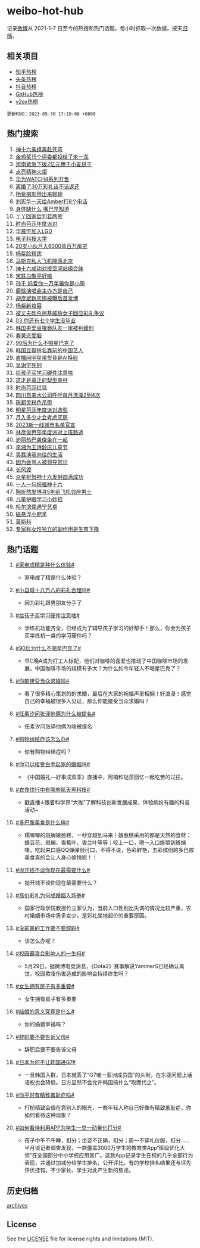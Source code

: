 # weibo-hot-hub

记录[微博](https://www.weibo.com)从 2021-1-7 日至今的热搜和热门话题。每小时抓取一次数据，按天[归档](archives)。

## 相关项目

- [知乎热榜](https://github.com/lonnyzhang423/zhihu-hot-hub)
- [头条热榜](https://github.com/lonnyzhang423/toutiao-hot-hub)
- [抖音热榜](https://github.com/lonnyzhang423/douyin-hot-hub)
- [GitHub热榜](https://github.com/lonnyzhang423/github-hot-hub)
- [v2ex热榜](https://github.com/lonnyzhang423/v2ex-hot-hub)


`更新时间：2023-05-30 17:10:08 +0800`

## 热门搜索

1. [神十六乘组奔赴苍穹](https://m.weibo.cn/search?containerid=100103type%3D1%26t%3D10%26q%3D%23%E7%A5%9E%E5%8D%81%E5%85%AD%E4%B9%98%E7%BB%84%E5%A5%94%E8%B5%B4%E8%8B%8D%E7%A9%B9%23&stream_entry_id=51&isnewpage=1&extparam=seat%3D1%26cate%3D10103%26filter_type%3Drealtimehot%26pos%3D0%26dgr%3D0%26c_type%3D51%26stream_entry_id%3D51%26display_time%3D1685437807%26pre_seqid%3D1685437807132927352208&luicode=10000011&lfid=106003type%253D25%2526t%253D3%2526disable_hot%253D1%2526filter_type%253Drealtimehot)
1. [金鸡奖15个评委都投给了朱一龙](https://m.weibo.cn/search?containerid=100103type%3D1%26t%3D10%26q%3D%23%E9%87%91%E9%B8%A1%E5%A5%9615%E4%B8%AA%E8%AF%84%E5%A7%94%E9%83%BD%E6%8A%95%E7%BB%99%E4%BA%86%E6%9C%B1%E4%B8%80%E9%BE%99%23&stream_entry_id=31&isnewpage=1&extparam=seat%3D1%26realpos%3D1%26pos%3D0%26q%3D%2523%25E9%2587%2591%25E9%25B8%25A1%25E5%25A5%259615%25E4%25B8%25AA%25E8%25AF%2584%25E5%25A7%2594%25E9%2583%25BD%25E6%258A%2595%25E7%25BB%2599%25E4%25BA%2586%25E6%259C%25B1%25E4%25B8%2580%25E9%25BE%2599%2523%26dgr%3D0%26c_type%3D31%26stream_entry_id%3D31%26cate%3D5001%26band_rank%3D1%26flag%3D16%26filter_type%3Drealtimehot%26lcate%3D5001%26display_time%3D1685437807%26pre_seqid%3D1685437807132927352208&luicode=10000011&lfid=106003type%253D25%2526t%253D3%2526disable_hot%253D1%2526filter_type%253Drealtimehot)
1. [河南紧急下拨2亿元用于小麦烘干](https://m.weibo.cn/search?containerid=100103type%3D1%26t%3D10%26q%3D%23%E6%B2%B3%E5%8D%97%E7%B4%A7%E6%80%A5%E4%B8%8B%E6%8B%A82%E4%BA%BF%E5%85%83%E7%94%A8%E4%BA%8E%E5%B0%8F%E9%BA%A6%E7%83%98%E5%B9%B2%23&stream_entry_id=31&isnewpage=1&extparam=seat%3D1%26realpos%3D2%26pos%3D1%26q%3D%2523%25E6%25B2%25B3%25E5%258D%2597%25E7%25B4%25A7%25E6%2580%25A5%25E4%25B8%258B%25E6%258B%25A82%25E4%25BA%25BF%25E5%2585%2583%25E7%2594%25A8%25E4%25BA%258E%25E5%25B0%258F%25E9%25BA%25A6%25E7%2583%2598%25E5%25B9%25B2%2523%26dgr%3D0%26c_type%3D31%26stream_entry_id%3D31%26cate%3D5001%26band_rank%3D2%26flag%3D2%26filter_type%3Drealtimehot%26lcate%3D5001%26display_time%3D1685437807%26pre_seqid%3D1685437807132927352208&luicode=10000011&lfid=106003type%253D25%2526t%253D3%2526disable_hot%253D1%2526filter_type%253Drealtimehot)
1. [点亮精神火炬](https://m.weibo.cn/search?containerid=100103type%3D1%26t%3D10%26q%3D%23%E7%82%B9%E4%BA%AE%E7%B2%BE%E7%A5%9E%E7%81%AB%E7%82%AC%23&stream_entry_id=31&isnewpage=1&extparam=seat%3D1%26realpos%3D3%26pos%3D2%26q%3D%2523%25E7%2582%25B9%25E4%25BA%25AE%25E7%25B2%25BE%25E7%25A5%259E%25E7%2581%25AB%25E7%2582%25AC%2523%26dgr%3D0%26c_type%3D31%26stream_entry_id%3D31%26cate%3D5001%26band_rank%3D3%26flag%3D0%26filter_type%3Drealtimehot%26lcate%3D5001%26display_time%3D1685437807%26pre_seqid%3D1685437807132927352208&luicode=10000011&lfid=106003type%253D25%2526t%253D3%2526disable_hot%253D1%2526filter_type%253Drealtimehot)
1. [华为WATCH4系列开售](https://m.weibo.cn/search?containerid=100103type%3D1%26t%3D10%26q%3D%23%E5%8D%8E%E4%B8%BAWATCH4%E7%B3%BB%E5%88%97%E5%BC%80%E5%94%AE%23&stream_entry_id=31&isnewpage=1&extparam=seat%3D1%26adid%3D190934%26pos%3D3%26q%3D%2523%25E5%258D%258E%25E4%25B8%25BAWATCH4%25E7%25B3%25BB%25E5%2588%2597%25E5%25BC%2580%25E5%2594%25AE%2523%26dgr%3D0%26c_type%3D31%26stream_entry_id%3D31%26topic_ad%3D1%26cate%3D5001%26band_rank%3D4%26filter_type%3Drealtimehot%26lcate%3D5001%26is_ad_pos%3D1%26display_time%3D1685437807%26pre_seqid%3D1685437807132927352208&luicode=10000011&lfid=106003type%253D25%2526t%253D3%2526disable_hot%253D1%2526filter_type%253Drealtimehot)
1. [离婚了30万彩礼该不该返还](https://m.weibo.cn/search?containerid=100103type%3D1%26t%3D10%26q%3D%23%E7%A6%BB%E5%A9%9A%E4%BA%8630%E4%B8%87%E5%BD%A9%E7%A4%BC%E8%AF%A5%E4%B8%8D%E8%AF%A5%E8%BF%94%E8%BF%98%23&stream_entry_id=31&isnewpage=1&extparam=seat%3D1%26realpos%3D4%26pos%3D4%26q%3D%2523%25E7%25A6%25BB%25E5%25A9%259A%25E4%25BA%258630%25E4%25B8%2587%25E5%25BD%25A9%25E7%25A4%25BC%25E8%25AF%25A5%25E4%25B8%258D%25E8%25AF%25A5%25E8%25BF%2594%25E8%25BF%2598%2523%26dgr%3D0%26c_type%3D31%26stream_entry_id%3D31%26cate%3D5001%26band_rank%3D4%26flag%3D2%26filter_type%3Drealtimehot%26lcate%3D5001%26display_time%3D1685437807%26pre_seqid%3D1685437807132927352208&luicode=10000011&lfid=106003type%253D25%2526t%253D3%2526disable_hot%253D1%2526filter_type%253Drealtimehot)
1. [杨紫摄影师出来聊聊](https://m.weibo.cn/search?containerid=100103type%3D1%26t%3D10%26q%3D%23%E6%9D%A8%E7%B4%AB%E6%91%84%E5%BD%B1%E5%B8%88%E5%87%BA%E6%9D%A5%E8%81%8A%E8%81%8A%23&stream_entry_id=31&isnewpage=1&extparam=seat%3D1%26realpos%3D5%26pos%3D5%26q%3D%2523%25E6%259D%25A8%25E7%25B4%25AB%25E6%2591%2584%25E5%25BD%25B1%25E5%25B8%2588%25E5%2587%25BA%25E6%259D%25A5%25E8%2581%258A%25E8%2581%258A%2523%26dgr%3D0%26c_type%3D31%26stream_entry_id%3D31%26cate%3D5001%26band_rank%3D5%26flag%3D1%26filter_type%3Drealtimehot%26lcate%3D5001%26display_time%3D1685437807%26pre_seqid%3D1685437807132927352208&luicode=10000011&lfid=106003type%253D25%2526t%253D3%2526disable_hot%253D1%2526filter_type%253Drealtimehot)
1. [刘宪华一天给Amber打8个电话](https://m.weibo.cn/search?containerid=100103type%3D1%26t%3D10%26q%3D%23%E5%88%98%E5%AE%AA%E5%8D%8E%E4%B8%80%E5%A4%A9%E7%BB%99Amber%E6%89%938%E4%B8%AA%E7%94%B5%E8%AF%9D%23&stream_entry_id=31&isnewpage=1&extparam=seat%3D1%26realpos%3D6%26pos%3D6%26q%3D%2523%25E5%2588%2598%25E5%25AE%25AA%25E5%258D%258E%25E4%25B8%2580%25E5%25A4%25A9%25E7%25BB%2599Amber%25E6%2589%25938%25E4%25B8%25AA%25E7%2594%25B5%25E8%25AF%259D%2523%26dgr%3D0%26c_type%3D31%26stream_entry_id%3D31%26cate%3D5001%26band_rank%3D6%26flag%3D1%26filter_type%3Drealtimehot%26lcate%3D5001%26display_time%3D1685437807%26pre_seqid%3D1685437807132927352208&luicode=10000011&lfid=106003type%253D25%2526t%253D3%2526disable_hot%253D1%2526filter_type%253Drealtimehot)
1. [身体缺什么 嘴巴早知道](https://m.weibo.cn/search?containerid=100103type%3D1%26t%3D10%26q%3D%E8%BA%AB%E4%BD%93%E7%BC%BA%E4%BB%80%E4%B9%88+%E5%98%B4%E5%B7%B4%E6%97%A9%E7%9F%A5%E9%81%93&stream_entry_id=31&isnewpage=1&extparam=seat%3D1%26realpos%3D7%26pos%3D7%26q%3D%25E8%25BA%25AB%25E4%25BD%2593%25E7%25BC%25BA%25E4%25BB%2580%25E4%25B9%2588%2520%25E5%2598%25B4%25E5%25B7%25B4%25E6%2597%25A9%25E7%259F%25A5%25E9%2581%2593%26dgr%3D0%26c_type%3D31%26stream_entry_id%3D31%26cate%3D5001%26band_rank%3D7%26flag%3D0%26filter_type%3Drealtimehot%26lcate%3D5001%26display_time%3D1685437807%26pre_seqid%3D1685437807132927352208&luicode=10000011&lfid=106003type%253D25%2526t%253D3%2526disable_hot%253D1%2526filter_type%253Drealtimehot)
1. [丫丫回家后判若两熊](https://m.weibo.cn/search?containerid=100103type%3D1%26t%3D10%26q%3D%23%E4%B8%AB%E4%B8%AB%E5%9B%9E%E5%AE%B6%E5%90%8E%E5%88%A4%E8%8B%A5%E4%B8%A4%E7%86%8A%23&stream_entry_id=31&isnewpage=1&extparam=seat%3D1%26realpos%3D8%26pos%3D8%26q%3D%2523%25E4%25B8%25AB%25E4%25B8%25AB%25E5%259B%259E%25E5%25AE%25B6%25E5%2590%258E%25E5%2588%25A4%25E8%258B%25A5%25E4%25B8%25A4%25E7%2586%258A%2523%26dgr%3D0%26c_type%3D31%26stream_entry_id%3D31%26cate%3D5001%26band_rank%3D8%26flag%3D0%26filter_type%3Drealtimehot%26lcate%3D5001%26display_time%3D1685437807%26pre_seqid%3D1685437807132927352208&luicode=10000011&lfid=106003type%253D25%2526t%253D3%2526disable_hot%253D1%2526filter_type%253Drealtimehot)
1. [时尚芭莎年度派对](https://m.weibo.cn/search?containerid=100103type%3D1%26t%3D10%26q%3D%E6%97%B6%E5%B0%9A%E8%8A%AD%E8%8E%8E%E5%B9%B4%E5%BA%A6%E6%B4%BE%E5%AF%B9&stream_entry_id=31&isnewpage=1&extparam=seat%3D1%26realpos%3D9%26pos%3D9%26q%3D%25E6%2597%25B6%25E5%25B0%259A%25E8%258A%25AD%25E8%258E%258E%25E5%25B9%25B4%25E5%25BA%25A6%25E6%25B4%25BE%25E5%25AF%25B9%26dgr%3D0%26c_type%3D31%26stream_entry_id%3D31%26cate%3D5001%26band_rank%3D9%26flag%3D1%26filter_type%3Drealtimehot%26lcate%3D5001%26display_time%3D1685437807%26pre_seqid%3D1685437807132927352208&luicode=10000011&lfid=106003type%253D25%2526t%253D3%2526disable_hot%253D1%2526filter_type%253Drealtimehot)
1. [华晨宇加入LGD](https://m.weibo.cn/search?containerid=100103type%3D1%26t%3D10%26q%3D%23%E5%8D%8E%E6%99%A8%E5%AE%87%E5%8A%A0%E5%85%A5LGD%23&stream_entry_id=31&isnewpage=1&extparam=seat%3D1%26realpos%3D10%26pos%3D10%26q%3D%2523%25E5%258D%258E%25E6%2599%25A8%25E5%25AE%2587%25E5%258A%25A0%25E5%2585%25A5LGD%2523%26dgr%3D0%26c_type%3D31%26stream_entry_id%3D31%26cate%3D5001%26band_rank%3D10%26flag%3D16%26filter_type%3Drealtimehot%26lcate%3D5001%26display_time%3D1685437807%26pre_seqid%3D1685437807132927352208&luicode=10000011&lfid=106003type%253D25%2526t%253D3%2526disable_hot%253D1%2526filter_type%253Drealtimehot)
1. [电子科技大学](https://m.weibo.cn/search?containerid=100103type%3D1%26t%3D10%26q%3D%E7%94%B5%E5%AD%90%E7%A7%91%E6%8A%80%E5%A4%A7%E5%AD%A6&stream_entry_id=31&isnewpage=1&extparam=seat%3D1%26realpos%3D11%26pos%3D11%26q%3D%25E7%2594%25B5%25E5%25AD%2590%25E7%25A7%2591%25E6%258A%2580%25E5%25A4%25A7%25E5%25AD%25A6%26dgr%3D0%26c_type%3D31%26stream_entry_id%3D31%26cate%3D5001%26band_rank%3D11%26flag%3D1%26filter_type%3Drealtimehot%26lcate%3D5001%26display_time%3D1685437807%26pre_seqid%3D1685437807132927352208&luicode=10000011&lfid=106003type%253D25%2526t%253D3%2526disable_hot%253D1%2526filter_type%253Drealtimehot)
1. [20岁小伙月入6000背百万房贷](https://m.weibo.cn/search?containerid=100103type%3D1%26t%3D10%26q%3D%2320%E5%B2%81%E5%B0%8F%E4%BC%99%E6%9C%88%E5%85%A56000%E8%83%8C%E7%99%BE%E4%B8%87%E6%88%BF%E8%B4%B7%23&stream_entry_id=31&isnewpage=1&extparam=seat%3D1%26realpos%3D12%26pos%3D12%26q%3D%252320%25E5%25B2%2581%25E5%25B0%258F%25E4%25BC%2599%25E6%259C%2588%25E5%2585%25A56000%25E8%2583%258C%25E7%2599%25BE%25E4%25B8%2587%25E6%2588%25BF%25E8%25B4%25B7%2523%26dgr%3D0%26c_type%3D31%26stream_entry_id%3D31%26cate%3D5001%26band_rank%3D12%26flag%3D0%26filter_type%3Drealtimehot%26lcate%3D5001%26display_time%3D1685437807%26pre_seqid%3D1685437807132927352208&luicode=10000011&lfid=106003type%253D25%2526t%253D3%2526disable_hot%253D1%2526filter_type%253Drealtimehot)
1. [杨紫脸颊痣](https://m.weibo.cn/search?containerid=100103type%3D1%26t%3D10%26q%3D%23%E6%9D%A8%E7%B4%AB%E8%84%B8%E9%A2%8A%E7%97%A3%23&stream_entry_id=31&isnewpage=1&extparam=seat%3D1%26realpos%3D13%26pos%3D13%26q%3D%2523%25E6%259D%25A8%25E7%25B4%25AB%25E8%2584%25B8%25E9%25A2%258A%25E7%2597%25A3%2523%26dgr%3D0%26c_type%3D31%26stream_entry_id%3D31%26cate%3D5001%26band_rank%3D13%26flag%3D1%26filter_type%3Drealtimehot%26lcate%3D5001%26display_time%3D1685437807%26pre_seqid%3D1685437807132927352208&luicode=10000011&lfid=106003type%253D25%2526t%253D3%2526disable_hot%253D1%2526filter_type%253Drealtimehot)
1. [马斯克私人飞机降落北京](https://m.weibo.cn/search?containerid=100103type%3D1%26t%3D10%26q%3D%23%E9%A9%AC%E6%96%AF%E5%85%8B%E7%A7%81%E4%BA%BA%E9%A3%9E%E6%9C%BA%E9%99%8D%E8%90%BD%E5%8C%97%E4%BA%AC%23&stream_entry_id=31&isnewpage=1&extparam=seat%3D1%26realpos%3D14%26pos%3D14%26q%3D%2523%25E9%25A9%25AC%25E6%2596%25AF%25E5%2585%258B%25E7%25A7%2581%25E4%25BA%25BA%25E9%25A3%259E%25E6%259C%25BA%25E9%2599%258D%25E8%2590%25BD%25E5%258C%2597%25E4%25BA%25AC%2523%26dgr%3D0%26c_type%3D31%26stream_entry_id%3D31%26cate%3D5001%26band_rank%3D14%26flag%3D0%26filter_type%3Drealtimehot%26lcate%3D5001%26display_time%3D1685437807%26pre_seqid%3D1685437807132927352208&luicode=10000011&lfid=106003type%253D25%2526t%253D3%2526disable_hot%253D1%2526filter_type%253Drealtimehot)
1. [神十六成功对接空间站组合体](https://m.weibo.cn/search?containerid=100103type%3D1%26t%3D10%26q%3D%23%E7%A5%9E%E5%8D%81%E5%85%AD%E6%88%90%E5%8A%9F%E5%AF%B9%E6%8E%A5%E7%A9%BA%E9%97%B4%E7%AB%99%E7%BB%84%E5%90%88%E4%BD%93%23&stream_entry_id=31&isnewpage=1&extparam=seat%3D1%26realpos%3D15%26pos%3D15%26q%3D%2523%25E7%25A5%259E%25E5%258D%2581%25E5%2585%25AD%25E6%2588%2590%25E5%258A%259F%25E5%25AF%25B9%25E6%258E%25A5%25E7%25A9%25BA%25E9%2597%25B4%25E7%25AB%2599%25E7%25BB%2584%25E5%2590%2588%25E4%25BD%2593%2523%26dgr%3D0%26c_type%3D31%26stream_entry_id%3D31%26cate%3D5001%26band_rank%3D15%26flag%3D1%26filter_type%3Drealtimehot%26lcate%3D5001%26display_time%3D1685437807%26pre_seqid%3D1685437807132927352208&luicode=10000011&lfid=106003type%253D25%2526t%253D3%2526disable_hot%253D1%2526filter_type%253Drealtimehot)
1. [宋轶白敬亭好嗑](https://m.weibo.cn/search?containerid=100103type%3D1%26t%3D10%26q%3D%23%E5%AE%8B%E8%BD%B6%E7%99%BD%E6%95%AC%E4%BA%AD%E5%A5%BD%E5%97%91%23&stream_entry_id=31&isnewpage=1&extparam=seat%3D1%26realpos%3D16%26pos%3D16%26q%3D%2523%25E5%25AE%258B%25E8%25BD%25B6%25E7%2599%25BD%25E6%2595%25AC%25E4%25BA%25AD%25E5%25A5%25BD%25E5%2597%2591%2523%26dgr%3D0%26c_type%3D31%26stream_entry_id%3D31%26cate%3D5001%26band_rank%3D16%26flag%3D2%26filter_type%3Drealtimehot%26lcate%3D5001%26display_time%3D1685437807%26pre_seqid%3D1685437807132927352208&luicode=10000011&lfid=106003type%253D25%2526t%253D3%2526disable_hot%253D1%2526filter_type%253Drealtimehot)
1. [孙千 妈爱你一万年骗你是小狗](https://m.weibo.cn/search?containerid=100103type%3D1%26t%3D10%26q%3D%E5%AD%99%E5%8D%83+%E5%A6%88%E7%88%B1%E4%BD%A0%E4%B8%80%E4%B8%87%E5%B9%B4%E9%AA%97%E4%BD%A0%E6%98%AF%E5%B0%8F%E7%8B%97&stream_entry_id=31&isnewpage=1&extparam=seat%3D1%26realpos%3D17%26pos%3D17%26q%3D%25E5%25AD%2599%25E5%258D%2583%2520%25E5%25A6%2588%25E7%2588%25B1%25E4%25BD%25A0%25E4%25B8%2580%25E4%25B8%2587%25E5%25B9%25B4%25E9%25AA%2597%25E4%25BD%25A0%25E6%2598%25AF%25E5%25B0%258F%25E7%258B%2597%26dgr%3D0%26c_type%3D31%26stream_entry_id%3D31%26cate%3D5001%26band_rank%3D17%26flag%3D1%26filter_type%3Drealtimehot%26lcate%3D5001%26display_time%3D1685437807%26pre_seqid%3D1685437807132927352208&luicode=10000011&lfid=106003type%253D25%2526t%253D3%2526disable_hot%253D1%2526filter_type%253Drealtimehot)
1. [鹿晗演唱会主办方是自己](https://m.weibo.cn/search?containerid=100103type%3D1%26t%3D10%26q%3D%E9%B9%BF%E6%99%97%E6%BC%94%E5%94%B1%E4%BC%9A%E4%B8%BB%E5%8A%9E%E6%96%B9%E6%98%AF%E8%87%AA%E5%B7%B1&stream_entry_id=31&isnewpage=1&extparam=seat%3D1%26realpos%3D18%26pos%3D18%26q%3D%25E9%25B9%25BF%25E6%2599%2597%25E6%25BC%2594%25E5%2594%25B1%25E4%25BC%259A%25E4%25B8%25BB%25E5%258A%259E%25E6%2596%25B9%25E6%2598%25AF%25E8%2587%25AA%25E5%25B7%25B1%26dgr%3D0%26c_type%3D31%26stream_entry_id%3D31%26cate%3D5001%26band_rank%3D18%26flag%3D1%26filter_type%3Drealtimehot%26lcate%3D5001%26display_time%3D1685437807%26pre_seqid%3D1685437807132927352208&luicode=10000011&lfid=106003type%253D25%2526t%253D3%2526disable_hot%253D1%2526filter_type%253Drealtimehot)
1. [胡彦斌新恋情被曝后首发博](https://m.weibo.cn/search?containerid=100103type%3D1%26t%3D10%26q%3D%23%E8%83%A1%E5%BD%A6%E6%96%8C%E6%96%B0%E6%81%8B%E6%83%85%E8%A2%AB%E6%9B%9D%E5%90%8E%E9%A6%96%E5%8F%91%E5%8D%9A%23&stream_entry_id=31&isnewpage=1&extparam=seat%3D1%26realpos%3D19%26pos%3D19%26q%3D%2523%25E8%2583%25A1%25E5%25BD%25A6%25E6%2596%258C%25E6%2596%25B0%25E6%2581%258B%25E6%2583%2585%25E8%25A2%25AB%25E6%259B%259D%25E5%2590%258E%25E9%25A6%2596%25E5%258F%2591%25E5%258D%259A%2523%26dgr%3D0%26c_type%3D31%26stream_entry_id%3D31%26cate%3D5001%26band_rank%3D19%26flag%3D0%26filter_type%3Drealtimehot%26lcate%3D5001%26display_time%3D1685437807%26pre_seqid%3D1685437807132927352208&luicode=10000011&lfid=106003type%253D25%2526t%253D3%2526disable_hot%253D1%2526filter_type%253Drealtimehot)
1. [杨紫新妆容](https://m.weibo.cn/search?containerid=100103type%3D1%26t%3D10%26q%3D%23%E6%9D%A8%E7%B4%AB%E6%96%B0%E5%A6%86%E5%AE%B9%23&stream_entry_id=31&isnewpage=1&extparam=seat%3D1%26realpos%3D20%26pos%3D20%26q%3D%2523%25E6%259D%25A8%25E7%25B4%25AB%25E6%2596%25B0%25E5%25A6%2586%25E5%25AE%25B9%2523%26dgr%3D0%26c_type%3D31%26stream_entry_id%3D31%26cate%3D5001%26band_rank%3D20%26flag%3D0%26filter_type%3Drealtimehot%26lcate%3D5001%26display_time%3D1685437807%26pre_seqid%3D1685437807132927352208&luicode=10000011&lfid=106003type%253D25%2526t%253D3%2526disable_hot%253D1%2526filter_type%253Drealtimehot)
1. [被丈夫砍杀柯基威胁女子回应彩礼争议](https://m.weibo.cn/search?containerid=100103type%3D1%26t%3D10%26q%3D%23%E8%A2%AB%E4%B8%88%E5%A4%AB%E7%A0%8D%E6%9D%80%E6%9F%AF%E5%9F%BA%E5%A8%81%E8%83%81%E5%A5%B3%E5%AD%90%E5%9B%9E%E5%BA%94%E5%BD%A9%E7%A4%BC%E4%BA%89%E8%AE%AE%23&stream_entry_id=31&isnewpage=1&extparam=seat%3D1%26realpos%3D21%26pos%3D21%26q%3D%2523%25E8%25A2%25AB%25E4%25B8%2588%25E5%25A4%25AB%25E7%25A0%258D%25E6%259D%2580%25E6%259F%25AF%25E5%259F%25BA%25E5%25A8%2581%25E8%2583%2581%25E5%25A5%25B3%25E5%25AD%2590%25E5%259B%259E%25E5%25BA%2594%25E5%25BD%25A9%25E7%25A4%25BC%25E4%25BA%2589%25E8%25AE%25AE%2523%26dgr%3D0%26c_type%3D31%26stream_entry_id%3D31%26cate%3D5001%26band_rank%3D21%26flag%3D0%26filter_type%3Drealtimehot%26lcate%3D5001%26display_time%3D1685437807%26pre_seqid%3D1685437807132927352208&luicode=10000011&lfid=106003type%253D25%2526t%253D3%2526disable_hot%253D1%2526filter_type%253Drealtimehot)
1. [03 你还有七个学生没毕业](https://m.weibo.cn/search?containerid=100103type%3D1%26t%3D10%26q%3D%2303+%E4%BD%A0%E8%BF%98%E6%9C%89%E4%B8%83%E4%B8%AA%E5%AD%A6%E7%94%9F%E6%B2%A1%E6%AF%95%E4%B8%9A%23&stream_entry_id=31&isnewpage=1&extparam=seat%3D1%26realpos%3D22%26pos%3D22%26q%3D%252303%2520%25E4%25BD%25A0%25E8%25BF%2598%25E6%259C%2589%25E4%25B8%2583%25E4%25B8%25AA%25E5%25AD%25A6%25E7%2594%259F%25E6%25B2%25A1%25E6%25AF%2595%25E4%25B8%259A%2523%26dgr%3D0%26c_type%3D31%26stream_entry_id%3D31%26cate%3D5001%26band_rank%3D22%26flag%3D2%26filter_type%3Drealtimehot%26lcate%3D5001%26display_time%3D1685437807%26pre_seqid%3D1685437807132927352208&luicode=10000011&lfid=106003type%253D25%2526t%253D3%2526disable_hot%253D1%2526filter_type%253Drealtimehot)
1. [韩国男爱豆猥亵队友一审被判缓刑](https://m.weibo.cn/search?containerid=100103type%3D1%26t%3D10%26q%3D%23%E9%9F%A9%E5%9B%BD%E7%94%B7%E7%88%B1%E8%B1%86%E7%8C%A5%E4%BA%B5%E9%98%9F%E5%8F%8B%E4%B8%80%E5%AE%A1%E8%A2%AB%E5%88%A4%E7%BC%93%E5%88%91%23&stream_entry_id=31&isnewpage=1&extparam=seat%3D1%26realpos%3D23%26pos%3D23%26q%3D%2523%25E9%259F%25A9%25E5%259B%25BD%25E7%2594%25B7%25E7%2588%25B1%25E8%25B1%2586%25E7%258C%25A5%25E4%25BA%25B5%25E9%2598%259F%25E5%258F%258B%25E4%25B8%2580%25E5%25AE%25A1%25E8%25A2%25AB%25E5%2588%25A4%25E7%25BC%2593%25E5%2588%2591%2523%26dgr%3D0%26c_type%3D31%26stream_entry_id%3D31%26cate%3D5001%26band_rank%3D23%26flag%3D1%26filter_type%3Drealtimehot%26lcate%3D5001%26display_time%3D1685437807%26pre_seqid%3D1685437807132927352208&luicode=10000011&lfid=106003type%253D25%2526t%253D3%2526disable_hot%253D1%2526filter_type%253Drealtimehot)
1. [秦昊恋爱脑](https://m.weibo.cn/search?containerid=100103type%3D1%26t%3D10%26q%3D%23%E7%A7%A6%E6%98%8A%E6%81%8B%E7%88%B1%E8%84%91%23&stream_entry_id=31&isnewpage=1&extparam=seat%3D1%26realpos%3D24%26pos%3D24%26q%3D%2523%25E7%25A7%25A6%25E6%2598%258A%25E6%2581%258B%25E7%2588%25B1%25E8%2584%2591%2523%26dgr%3D0%26c_type%3D31%26stream_entry_id%3D31%26cate%3D5001%26band_rank%3D24%26flag%3D0%26filter_type%3Drealtimehot%26lcate%3D5001%26display_time%3D1685437807%26pre_seqid%3D1685437807132927352208&luicode=10000011&lfid=106003type%253D25%2526t%253D3%2526disable_hot%253D1%2526filter_type%253Drealtimehot)
1. [90后为什么不喝星巴克了](https://m.weibo.cn/search?containerid=100103type%3D1%26t%3D10%26q%3D%2390%E5%90%8E%E4%B8%BA%E4%BB%80%E4%B9%88%E4%B8%8D%E5%96%9D%E6%98%9F%E5%B7%B4%E5%85%8B%E4%BA%86%23&stream_entry_id=31&isnewpage=1&extparam=seat%3D1%26realpos%3D25%26pos%3D25%26q%3D%252390%25E5%2590%258E%25E4%25B8%25BA%25E4%25BB%2580%25E4%25B9%2588%25E4%25B8%258D%25E5%2596%259D%25E6%2598%259F%25E5%25B7%25B4%25E5%2585%258B%25E4%25BA%2586%2523%26dgr%3D0%26c_type%3D31%26stream_entry_id%3D31%26cate%3D5001%26band_rank%3D25%26flag%3D1%26filter_type%3Drealtimehot%26lcate%3D5001%26display_time%3D1685437807%26pre_seqid%3D1685437807132927352208&luicode=10000011&lfid=106003type%253D25%2526t%253D3%2526disable_hot%253D1%2526filter_type%253Drealtimehot)
1. [韩国豆瓣排名靠前的中国艺人](https://m.weibo.cn/search?containerid=100103type%3D1%26t%3D10%26q%3D%23%E9%9F%A9%E5%9B%BD%E8%B1%86%E7%93%A3%E6%8E%92%E5%90%8D%E9%9D%A0%E5%89%8D%E7%9A%84%E4%B8%AD%E5%9B%BD%E8%89%BA%E4%BA%BA%23&stream_entry_id=31&isnewpage=1&extparam=seat%3D1%26realpos%3D26%26pos%3D26%26q%3D%2523%25E9%259F%25A9%25E5%259B%25BD%25E8%25B1%2586%25E7%2593%25A3%25E6%258E%2592%25E5%2590%258D%25E9%259D%25A0%25E5%2589%258D%25E7%259A%2584%25E4%25B8%25AD%25E5%259B%25BD%25E8%2589%25BA%25E4%25BA%25BA%2523%26dgr%3D0%26c_type%3D31%26stream_entry_id%3D31%26cate%3D5001%26band_rank%3D26%26flag%3D1%26filter_type%3Drealtimehot%26lcate%3D5001%26display_time%3D1685437807%26pre_seqid%3D1685437807132927352208&luicode=10000011&lfid=106003type%253D25%2526t%253D3%2526disable_hot%253D1%2526filter_type%253Drealtimehot)
1. [直播间明星带货竟是AI换脸](https://m.weibo.cn/search?containerid=100103type%3D1%26t%3D10%26q%3D%23%E7%9B%B4%E6%92%AD%E9%97%B4%E6%98%8E%E6%98%9F%E5%B8%A6%E8%B4%A7%E7%AB%9F%E6%98%AFAI%E6%8D%A2%E8%84%B8%23&stream_entry_id=31&isnewpage=1&extparam=seat%3D1%26realpos%3D27%26pos%3D27%26q%3D%2523%25E7%259B%25B4%25E6%2592%25AD%25E9%2597%25B4%25E6%2598%258E%25E6%2598%259F%25E5%25B8%25A6%25E8%25B4%25A7%25E7%25AB%259F%25E6%2598%25AFAI%25E6%258D%25A2%25E8%2584%25B8%2523%26dgr%3D0%26c_type%3D31%26stream_entry_id%3D31%26cate%3D5001%26band_rank%3D27%26flag%3D1%26filter_type%3Drealtimehot%26lcate%3D5001%26display_time%3D1685437807%26pre_seqid%3D1685437807132927352208&luicode=10000011&lfid=106003type%253D25%2526t%253D3%2526disable_hot%253D1%2526filter_type%253Drealtimehot)
1. [吴谢宇死刑](https://m.weibo.cn/search?containerid=100103type%3D1%26t%3D10%26q%3D%23%E5%90%B4%E8%B0%A2%E5%AE%87%E6%AD%BB%E5%88%91%23&stream_entry_id=31&isnewpage=1&extparam=seat%3D1%26realpos%3D28%26pos%3D28%26q%3D%2523%25E5%2590%25B4%25E8%25B0%25A2%25E5%25AE%2587%25E6%25AD%25BB%25E5%2588%2591%2523%26dgr%3D0%26c_type%3D31%26stream_entry_id%3D31%26cate%3D5001%26band_rank%3D28%26flag%3D0%26filter_type%3Drealtimehot%26lcate%3D5001%26display_time%3D1685437807%26pre_seqid%3D1685437807132927352208&luicode=10000011&lfid=106003type%253D25%2526t%253D3%2526disable_hot%253D1%2526filter_type%253Drealtimehot)
1. [给孩子买学习硬件注意啥](https://m.weibo.cn/search?containerid=100103type%3D1%26t%3D10%26q%3D%23%E7%BB%99%E5%AD%A9%E5%AD%90%E4%B9%B0%E5%AD%A6%E4%B9%A0%E7%A1%AC%E4%BB%B6%E6%B3%A8%E6%84%8F%E5%95%A5%23&stream_entry_id=31&isnewpage=1&extparam=seat%3D1%26adid%3D190914%26q%3D%2523%25E7%25BB%2599%25E5%25AD%25A9%25E5%25AD%2590%25E4%25B9%25B0%25E5%25AD%25A6%25E4%25B9%25A0%25E7%25A1%25AC%25E4%25BB%25B6%25E6%25B3%25A8%25E6%2584%258F%25E5%2595%25A5%2523%26dgr%3D0%26c_type%3D31%26cate%3D5001%26stream_entry_id%3D31%26band_rank%3D29%26realpos%3D29%26flag%3D0%26filter_type%3Drealtimehot%26lcate%3D5001%26pos%3D29%26display_time%3D1685437807%26pre_seqid%3D1685437807132927352208&luicode=10000011&lfid=106003type%253D25%2526t%253D3%2526disable_hot%253D1%2526filter_type%253Drealtimehot)
1. [这才是真正的梨型身材](https://m.weibo.cn/search?containerid=100103type%3D1%26t%3D10%26q%3D%23%E8%BF%99%E6%89%8D%E6%98%AF%E7%9C%9F%E6%AD%A3%E7%9A%84%E6%A2%A8%E5%9E%8B%E8%BA%AB%E6%9D%90%23&stream_entry_id=31&isnewpage=1&extparam=seat%3D1%26realpos%3D30%26pos%3D30%26q%3D%2523%25E8%25BF%2599%25E6%2589%258D%25E6%2598%25AF%25E7%259C%259F%25E6%25AD%25A3%25E7%259A%2584%25E6%25A2%25A8%25E5%259E%258B%25E8%25BA%25AB%25E6%259D%2590%2523%26dgr%3D0%26c_type%3D31%26stream_entry_id%3D31%26cate%3D5001%26band_rank%3D30%26flag%3D0%26filter_type%3Drealtimehot%26lcate%3D5001%26display_time%3D1685437807%26pre_seqid%3D1685437807132927352208&luicode=10000011&lfid=106003type%253D25%2526t%253D3%2526disable_hot%253D1%2526filter_type%253Drealtimehot)
1. [时尚芭莎红毯](https://m.weibo.cn/search?containerid=100103type%3D1%26t%3D10%26q%3D%E6%97%B6%E5%B0%9A%E8%8A%AD%E8%8E%8E%E7%BA%A2%E6%AF%AF&stream_entry_id=31&isnewpage=1&extparam=seat%3D1%26realpos%3D31%26pos%3D31%26q%3D%25E6%2597%25B6%25E5%25B0%259A%25E8%258A%25AD%25E8%258E%258E%25E7%25BA%25A2%25E6%25AF%25AF%26dgr%3D0%26c_type%3D31%26stream_entry_id%3D31%26cate%3D5001%26band_rank%3D31%26flag%3D1%26filter_type%3Drealtimehot%26lcate%3D5001%26display_time%3D1685437807%26pre_seqid%3D1685437807132927352208&luicode=10000011&lfid=106003type%253D25%2526t%253D3%2526disable_hot%253D1%2526filter_type%253Drealtimehot)
1. [四川自来水公司呼吁每月洗澡2到4次](https://m.weibo.cn/search?containerid=100103type%3D1%26t%3D10%26q%3D%23%E5%9B%9B%E5%B7%9D%E8%87%AA%E6%9D%A5%E6%B0%B4%E5%85%AC%E5%8F%B8%E5%91%BC%E5%90%81%E6%AF%8F%E6%9C%88%E6%B4%97%E6%BE%A12%E5%88%B04%E6%AC%A1%23&stream_entry_id=31&isnewpage=1&extparam=seat%3D1%26realpos%3D32%26pos%3D32%26q%3D%2523%25E5%259B%259B%25E5%25B7%259D%25E8%2587%25AA%25E6%259D%25A5%25E6%25B0%25B4%25E5%2585%25AC%25E5%258F%25B8%25E5%2591%25BC%25E5%2590%2581%25E6%25AF%258F%25E6%259C%2588%25E6%25B4%2597%25E6%25BE%25A12%25E5%2588%25B04%25E6%25AC%25A1%2523%26dgr%3D0%26c_type%3D31%26stream_entry_id%3D31%26cate%3D5001%26band_rank%3D32%26flag%3D0%26filter_type%3Drealtimehot%26lcate%3D5001%26display_time%3D1685437807%26pre_seqid%3D1685437807132927352208&luicode=10000011&lfid=106003type%253D25%2526t%253D3%2526disable_hot%253D1%2526filter_type%253Drealtimehot)
1. [陈都灵粉色吊带](https://m.weibo.cn/search?containerid=100103type%3D1%26t%3D10%26q%3D%23%E9%99%88%E9%83%BD%E7%81%B5%E7%B2%89%E8%89%B2%E5%90%8A%E5%B8%A6%23&stream_entry_id=31&isnewpage=1&extparam=seat%3D1%26realpos%3D33%26pos%3D33%26q%3D%2523%25E9%2599%2588%25E9%2583%25BD%25E7%2581%25B5%25E7%25B2%2589%25E8%2589%25B2%25E5%2590%258A%25E5%25B8%25A6%2523%26dgr%3D0%26c_type%3D31%26stream_entry_id%3D31%26cate%3D5001%26band_rank%3D33%26flag%3D0%26filter_type%3Drealtimehot%26lcate%3D5001%26display_time%3D1685437807%26pre_seqid%3D1685437807132927352208&luicode=10000011&lfid=106003type%253D25%2526t%253D3%2526disable_hot%253D1%2526filter_type%253Drealtimehot)
1. [明星芭莎年度派对造型](https://m.weibo.cn/search?containerid=100103type%3D1%26t%3D10%26q%3D%23%E6%98%8E%E6%98%9F%E8%8A%AD%E8%8E%8E%E5%B9%B4%E5%BA%A6%E6%B4%BE%E5%AF%B9%E9%80%A0%E5%9E%8B%23&stream_entry_id=31&isnewpage=1&extparam=seat%3D1%26realpos%3D34%26pos%3D34%26q%3D%2523%25E6%2598%258E%25E6%2598%259F%25E8%258A%25AD%25E8%258E%258E%25E5%25B9%25B4%25E5%25BA%25A6%25E6%25B4%25BE%25E5%25AF%25B9%25E9%2580%25A0%25E5%259E%258B%2523%26dgr%3D0%26c_type%3D31%26stream_entry_id%3D31%26cate%3D5001%26band_rank%3D34%26flag%3D1%26filter_type%3Drealtimehot%26lcate%3D5001%26display_time%3D1685437807%26pre_seqid%3D1685437807132927352208&luicode=10000011&lfid=106003type%253D25%2526t%253D3%2526disable_hot%253D1%2526filter_type%253Drealtimehot)
1. [月入多少才会考虑买房](https://m.weibo.cn/search?containerid=100103type%3D1%26t%3D10%26q%3D%23%E6%9C%88%E5%85%A5%E5%A4%9A%E5%B0%91%E6%89%8D%E4%BC%9A%E8%80%83%E8%99%91%E4%B9%B0%E6%88%BF%23&stream_entry_id=31&isnewpage=1&extparam=seat%3D1%26realpos%3D35%26pos%3D35%26q%3D%2523%25E6%259C%2588%25E5%2585%25A5%25E5%25A4%259A%25E5%25B0%2591%25E6%2589%258D%25E4%25BC%259A%25E8%2580%2583%25E8%2599%2591%25E4%25B9%25B0%25E6%2588%25BF%2523%26dgr%3D0%26c_type%3D31%26stream_entry_id%3D31%26cate%3D5001%26band_rank%3D35%26flag%3D1%26filter_type%3Drealtimehot%26lcate%3D5001%26display_time%3D1685437807%26pre_seqid%3D1685437807132927352208&luicode=10000011&lfid=106003type%253D25%2526t%253D3%2526disable_hot%253D1%2526filter_type%253Drealtimehot)
1. [2023新一线城市名单官宣](https://m.weibo.cn/search?containerid=100103type%3D1%26t%3D10%26q%3D%232023%E6%96%B0%E4%B8%80%E7%BA%BF%E5%9F%8E%E5%B8%82%E5%90%8D%E5%8D%95%E5%AE%98%E5%AE%A3%23&stream_entry_id=31&isnewpage=1&extparam=seat%3D1%26realpos%3D36%26pos%3D36%26q%3D%25232023%25E6%2596%25B0%25E4%25B8%2580%25E7%25BA%25BF%25E5%259F%258E%25E5%25B8%2582%25E5%2590%258D%25E5%258D%2595%25E5%25AE%2598%25E5%25AE%25A3%2523%26dgr%3D0%26c_type%3D31%26stream_entry_id%3D31%26cate%3D5001%26band_rank%3D36%26flag%3D1%26filter_type%3Drealtimehot%26lcate%3D5001%26display_time%3D1685437807%26pre_seqid%3D1685437807132927352208&luicode=10000011&lfid=106003type%253D25%2526t%253D3%2526disable_hot%253D1%2526filter_type%253Drealtimehot)
1. [林彦俊芭莎年度派对上班路透](https://m.weibo.cn/search?containerid=100103type%3D1%26t%3D10%26q%3D%23%E6%9E%97%E5%BD%A6%E4%BF%8A%E8%8A%AD%E8%8E%8E%E5%B9%B4%E5%BA%A6%E6%B4%BE%E5%AF%B9%E4%B8%8A%E7%8F%AD%E8%B7%AF%E9%80%8F%23&stream_entry_id=31&isnewpage=1&extparam=seat%3D1%26realpos%3D37%26pos%3D37%26q%3D%2523%25E6%259E%2597%25E5%25BD%25A6%25E4%25BF%258A%25E8%258A%25AD%25E8%258E%258E%25E5%25B9%25B4%25E5%25BA%25A6%25E6%25B4%25BE%25E5%25AF%25B9%25E4%25B8%258A%25E7%258F%25AD%25E8%25B7%25AF%25E9%2580%258F%2523%26dgr%3D0%26c_type%3D31%26stream_entry_id%3D31%26cate%3D5001%26band_rank%3D37%26flag%3D1%26filter_type%3Drealtimehot%26lcate%3D5001%26display_time%3D1685437807%26pre_seqid%3D1685437807132927352208&luicode=10000011&lfid=106003type%253D25%2526t%253D3%2526disable_hot%253D1%2526filter_type%253Drealtimehot)
1. [迪丽热巴龚俊坐在一起](https://m.weibo.cn/search?containerid=100103type%3D1%26t%3D10%26q%3D%23%E8%BF%AA%E4%B8%BD%E7%83%AD%E5%B7%B4%E9%BE%9A%E4%BF%8A%E5%9D%90%E5%9C%A8%E4%B8%80%E8%B5%B7%23&stream_entry_id=31&isnewpage=1&extparam=seat%3D1%26realpos%3D38%26pos%3D38%26q%3D%2523%25E8%25BF%25AA%25E4%25B8%25BD%25E7%2583%25AD%25E5%25B7%25B4%25E9%25BE%259A%25E4%25BF%258A%25E5%259D%2590%25E5%259C%25A8%25E4%25B8%2580%25E8%25B5%25B7%2523%26dgr%3D0%26c_type%3D31%26stream_entry_id%3D31%26cate%3D5001%26band_rank%3D38%26flag%3D0%26filter_type%3Drealtimehot%26lcate%3D5001%26display_time%3D1685437807%26pre_seqid%3D1685437807132927352208&luicode=10000011&lfid=106003type%253D25%2526t%253D3%2526disable_hot%253D1%2526filter_type%253Drealtimehot)
1. [李湘为王诗龄庆儿童节](https://m.weibo.cn/search?containerid=100103type%3D1%26t%3D10%26q%3D%23%E6%9D%8E%E6%B9%98%E4%B8%BA%E7%8E%8B%E8%AF%97%E9%BE%84%E5%BA%86%E5%84%BF%E7%AB%A5%E8%8A%82%23&stream_entry_id=31&isnewpage=1&extparam=seat%3D1%26realpos%3D39%26pos%3D39%26q%3D%2523%25E6%259D%258E%25E6%25B9%2598%25E4%25B8%25BA%25E7%258E%258B%25E8%25AF%2597%25E9%25BE%2584%25E5%25BA%2586%25E5%2584%25BF%25E7%25AB%25A5%25E8%258A%2582%2523%26dgr%3D0%26c_type%3D31%26stream_entry_id%3D31%26cate%3D5001%26band_rank%3D39%26flag%3D1%26filter_type%3Drealtimehot%26lcate%3D5001%26display_time%3D1685437807%26pre_seqid%3D1685437807132927352208&luicode=10000011&lfid=106003type%253D25%2526t%253D3%2526disable_hot%253D1%2526filter_type%253Drealtimehot)
1. [吴磊演我向往的生活](https://m.weibo.cn/search?containerid=100103type%3D1%26t%3D10%26q%3D%23%E5%90%B4%E7%A3%8A%E6%BC%94%E6%88%91%E5%90%91%E5%BE%80%E7%9A%84%E7%94%9F%E6%B4%BB%23&stream_entry_id=31&isnewpage=1&extparam=seat%3D1%26realpos%3D40%26pos%3D40%26q%3D%2523%25E5%2590%25B4%25E7%25A3%258A%25E6%25BC%2594%25E6%2588%2591%25E5%2590%2591%25E5%25BE%2580%25E7%259A%2584%25E7%2594%259F%25E6%25B4%25BB%2523%26dgr%3D0%26c_type%3D31%26stream_entry_id%3D31%26cate%3D5001%26band_rank%3D40%26flag%3D1%26filter_type%3Drealtimehot%26lcate%3D5001%26display_time%3D1685437807%26pre_seqid%3D1685437807132927352208&luicode=10000011&lfid=106003type%253D25%2526t%253D3%2526disable_hot%253D1%2526filter_type%253Drealtimehot)
1. [因为会骂人被领导赏识](https://m.weibo.cn/search?containerid=100103type%3D1%26t%3D10%26q%3D%23%E5%9B%A0%E4%B8%BA%E4%BC%9A%E9%AA%82%E4%BA%BA%E8%A2%AB%E9%A2%86%E5%AF%BC%E8%B5%8F%E8%AF%86%23&stream_entry_id=31&isnewpage=1&extparam=seat%3D1%26realpos%3D41%26pos%3D41%26q%3D%2523%25E5%259B%25A0%25E4%25B8%25BA%25E4%25BC%259A%25E9%25AA%2582%25E4%25BA%25BA%25E8%25A2%25AB%25E9%25A2%2586%25E5%25AF%25BC%25E8%25B5%258F%25E8%25AF%2586%2523%26dgr%3D0%26c_type%3D31%26stream_entry_id%3D31%26cate%3D5001%26band_rank%3D41%26flag%3D1%26filter_type%3Drealtimehot%26lcate%3D5001%26display_time%3D1685437807%26pre_seqid%3D1685437807132927352208&luicode=10000011&lfid=106003type%253D25%2526t%253D3%2526disable_hot%253D1%2526filter_type%253Drealtimehot)
1. [长风渡](https://m.weibo.cn/search?containerid=100103type%3D1%26t%3D10%26q%3D%E9%95%BF%E9%A3%8E%E6%B8%A1&stream_entry_id=31&isnewpage=1&extparam=seat%3D1%26realpos%3D42%26pos%3D42%26q%3D%25E9%2595%25BF%25E9%25A3%258E%25E6%25B8%25A1%26dgr%3D0%26c_type%3D31%26stream_entry_id%3D31%26cate%3D5001%26band_rank%3D42%26flag%3D1%26filter_type%3Drealtimehot%26lcate%3D5001%26display_time%3D1685437807%26pre_seqid%3D1685437807132927352208&luicode=10000011&lfid=106003type%253D25%2526t%253D3%2526disable_hot%253D1%2526filter_type%253Drealtimehot)
1. [众星祝贺神十六发射圆满成功](https://m.weibo.cn/search?containerid=100103type%3D1%26t%3D10%26q%3D%23%E4%BC%97%E6%98%9F%E7%A5%9D%E8%B4%BA%E7%A5%9E%E5%8D%81%E5%85%AD%E5%8F%91%E5%B0%84%E5%9C%86%E6%BB%A1%E6%88%90%E5%8A%9F%23&stream_entry_id=31&isnewpage=1&extparam=seat%3D1%26realpos%3D43%26pos%3D43%26q%3D%2523%25E4%25BC%2597%25E6%2598%259F%25E7%25A5%259D%25E8%25B4%25BA%25E7%25A5%259E%25E5%258D%2581%25E5%2585%25AD%25E5%258F%2591%25E5%25B0%2584%25E5%259C%2586%25E6%25BB%25A1%25E6%2588%2590%25E5%258A%259F%2523%26dgr%3D0%26c_type%3D31%26stream_entry_id%3D31%26cate%3D5001%26band_rank%3D43%26flag%3D1%26filter_type%3Drealtimehot%26lcate%3D5001%26display_time%3D1685437807%26pre_seqid%3D1685437807132927352208&luicode=10000011&lfid=106003type%253D25%2526t%253D3%2526disable_hot%253D1%2526filter_type%253Drealtimehot)
1. [一人一句祝福神十六](https://m.weibo.cn/search?containerid=100103type%3D1%26t%3D10%26q%3D%23%E4%B8%80%E4%BA%BA%E4%B8%80%E5%8F%A5%E7%A5%9D%E7%A6%8F%E7%A5%9E%E5%8D%81%E5%85%AD%23&stream_entry_id=31&isnewpage=1&extparam=seat%3D1%26realpos%3D44%26pos%3D44%26q%3D%2523%25E4%25B8%2580%25E4%25BA%25BA%25E4%25B8%2580%25E5%258F%25A5%25E7%25A5%259D%25E7%25A6%258F%25E7%25A5%259E%25E5%258D%2581%25E5%2585%25AD%2523%26dgr%3D0%26c_type%3D31%26stream_entry_id%3D31%26cate%3D5001%26band_rank%3D44%26flag%3D0%26filter_type%3Drealtimehot%26lcate%3D5001%26display_time%3D1685437807%26pre_seqid%3D1685437807132927352208&luicode=10000011&lfid=106003type%253D25%2526t%253D3%2526disable_hot%253D1%2526filter_type%253Drealtimehot)
1. [陶昕然发博寻5年前飞机邻座男士](https://m.weibo.cn/search?containerid=100103type%3D1%26t%3D10%26q%3D%23%E9%99%B6%E6%98%95%E7%84%B6%E5%8F%91%E5%8D%9A%E5%AF%BB5%E5%B9%B4%E5%89%8D%E9%A3%9E%E6%9C%BA%E9%82%BB%E5%BA%A7%E7%94%B7%E5%A3%AB%23&stream_entry_id=31&isnewpage=1&extparam=seat%3D1%26realpos%3D45%26pos%3D45%26q%3D%2523%25E9%2599%25B6%25E6%2598%2595%25E7%2584%25B6%25E5%258F%2591%25E5%258D%259A%25E5%25AF%25BB5%25E5%25B9%25B4%25E5%2589%258D%25E9%25A3%259E%25E6%259C%25BA%25E9%2582%25BB%25E5%25BA%25A7%25E7%2594%25B7%25E5%25A3%25AB%2523%26dgr%3D0%26c_type%3D31%26stream_entry_id%3D31%26cate%3D5001%26band_rank%3D45%26flag%3D0%26filter_type%3Drealtimehot%26lcate%3D5001%26display_time%3D1685437807%26pre_seqid%3D1685437807132927352208&luicode=10000011&lfid=106003type%253D25%2526t%253D3%2526disable_hot%253D1%2526filter_type%253Drealtimehot)
1. [儿童护眼学习小妙招](https://m.weibo.cn/search?containerid=100103type%3D1%26t%3D10%26q%3D%23%E5%84%BF%E7%AB%A5%E6%8A%A4%E7%9C%BC%E5%AD%A6%E4%B9%A0%E5%B0%8F%E5%A6%99%E6%8B%9B%23&stream_entry_id=31&isnewpage=1&extparam=seat%3D1%26adid%3D190915%26q%3D%2523%25E5%2584%25BF%25E7%25AB%25A5%25E6%258A%25A4%25E7%259C%25BC%25E5%25AD%25A6%25E4%25B9%25A0%25E5%25B0%258F%25E5%25A6%2599%25E6%258B%259B%2523%26dgr%3D0%26c_type%3D31%26cate%3D5001%26stream_entry_id%3D31%26band_rank%3D46%26realpos%3D46%26flag%3D0%26filter_type%3Drealtimehot%26lcate%3D5001%26pos%3D46%26display_time%3D1685437807%26pre_seqid%3D1685437807132927352208&luicode=10000011&lfid=106003type%253D25%2526t%253D3%2526disable_hot%253D1%2526filter_type%253Drealtimehot)
1. [哈尔滨偶遇宁艺卓](https://m.weibo.cn/search?containerid=100103type%3D1%26t%3D10%26q%3D%23%E5%93%88%E5%B0%94%E6%BB%A8%E5%81%B6%E9%81%87%E5%AE%81%E8%89%BA%E5%8D%93%23&stream_entry_id=31&isnewpage=1&extparam=seat%3D1%26realpos%3D47%26pos%3D47%26q%3D%2523%25E5%2593%2588%25E5%25B0%2594%25E6%25BB%25A8%25E5%2581%25B6%25E9%2581%2587%25E5%25AE%2581%25E8%2589%25BA%25E5%258D%2593%2523%26dgr%3D0%26c_type%3D31%26stream_entry_id%3D31%26cate%3D5001%26band_rank%3D47%26flag%3D1%26filter_type%3Drealtimehot%26lcate%3D5001%26display_time%3D1685437807%26pre_seqid%3D1685437807132927352208&luicode=10000011&lfid=106003type%253D25%2526t%253D3%2526disable_hot%253D1%2526filter_type%253Drealtimehot)
1. [磁悬浮小肥羊](https://m.weibo.cn/search?containerid=100103type%3D1%26t%3D10%26q%3D%E7%A3%81%E6%82%AC%E6%B5%AE%E5%B0%8F%E8%82%A5%E7%BE%8A&stream_entry_id=31&isnewpage=1&extparam=seat%3D1%26realpos%3D48%26pos%3D48%26q%3D%25E7%25A3%2581%25E6%2582%25AC%25E6%25B5%25AE%25E5%25B0%258F%25E8%2582%25A5%25E7%25BE%258A%26dgr%3D0%26c_type%3D31%26stream_entry_id%3D31%26cate%3D5001%26band_rank%3D48%26flag%3D1%26filter_type%3Drealtimehot%26lcate%3D5001%26display_time%3D1685437807%26pre_seqid%3D1685437807132927352208&luicode=10000011&lfid=106003type%253D25%2526t%253D3%2526disable_hot%253D1%2526filter_type%253Drealtimehot)
1. [莫斯科](https://m.weibo.cn/search?containerid=100103type%3D1%26t%3D10%26q%3D%E8%8E%AB%E6%96%AF%E7%A7%91&stream_entry_id=31&isnewpage=1&extparam=seat%3D1%26realpos%3D49%26pos%3D49%26q%3D%25E8%258E%25AB%25E6%2596%25AF%25E7%25A7%2591%26dgr%3D0%26c_type%3D31%26stream_entry_id%3D31%26cate%3D5001%26band_rank%3D49%26flag%3D0%26filter_type%3Drealtimehot%26lcate%3D5001%26display_time%3D1685437807%26pre_seqid%3D1685437807132927352208&luicode=10000011&lfid=106003type%253D25%2526t%253D3%2526disable_hot%253D1%2526filter_type%253Drealtimehot)
1. [专家称女性独立的副作用是生育下降](https://m.weibo.cn/search?containerid=100103type%3D1%26t%3D10%26q%3D%23%E4%B8%93%E5%AE%B6%E7%A7%B0%E5%A5%B3%E6%80%A7%E7%8B%AC%E7%AB%8B%E7%9A%84%E5%89%AF%E4%BD%9C%E7%94%A8%E6%98%AF%E7%94%9F%E8%82%B2%E4%B8%8B%E9%99%8D%23&stream_entry_id=31&isnewpage=1&extparam=seat%3D1%26realpos%3D50%26pos%3D50%26q%3D%2523%25E4%25B8%2593%25E5%25AE%25B6%25E7%25A7%25B0%25E5%25A5%25B3%25E6%2580%25A7%25E7%258B%25AC%25E7%25AB%258B%25E7%259A%2584%25E5%2589%25AF%25E4%25BD%259C%25E7%2594%25A8%25E6%2598%25AF%25E7%2594%259F%25E8%2582%25B2%25E4%25B8%258B%25E9%2599%258D%2523%26dgr%3D0%26c_type%3D31%26stream_entry_id%3D31%26cate%3D5001%26band_rank%3D50%26flag%3D0%26filter_type%3Drealtimehot%26lcate%3D5001%26display_time%3D1685437807%26pre_seqid%3D1685437807132927352208&luicode=10000011&lfid=106003type%253D25%2526t%253D3%2526disable_hot%253D1%2526filter_type%253Drealtimehot)

## 热门话题

1. [#家电成精是种什么体验#](https://m.weibo.cn/search?containerid=231522type%3D1%26t%3D10%26q%3D%23%E5%AE%B6%E7%94%B5%E6%88%90%E7%B2%BE%E6%98%AF%E7%A7%8D%E4%BB%80%E4%B9%88%E4%BD%93%E9%AA%8C%23&stream_entry_id=128&isnewpage=1&extparam=seat%3D1%26dgr%3D0%26pos%3D1-0-0%26c_type%3D128%26unitid%3D1685409419910%26lcate%3D5004%26cate%3D5004%26display_time%3D1685437808%26pre_seqid%3D168543780854503241891&luicode=10000011&lfid=231648_-_4)
    - 家电成了精是什么体验？

1. [#小县城十八万八的彩礼合理吗#](https://m.weibo.cn/search?containerid=231522type%3D1%26t%3D10%26q%3D%23%E5%B0%8F%E5%8E%BF%E5%9F%8E%E5%8D%81%E5%85%AB%E4%B8%87%E5%85%AB%E7%9A%84%E5%BD%A9%E7%A4%BC%E5%90%88%E7%90%86%E5%90%97%23&stream_entry_id=128&isnewpage=1&extparam=seat%3D1%26dgr%3D0%26pos%3D1-0-1%26c_type%3D128%26unitid%3D1685403416170%26lcate%3D5004%26cate%3D5004%26display_time%3D1685437808%26pre_seqid%3D168543780854503241891&luicode=10000011&lfid=231648_-_4)
    - 因为彩礼跟男朋友分手了

1. [#给孩子买学习硬件注意啥#](https://m.weibo.cn/search?containerid=231522type%3D1%26t%3D10%26q%3D%23%E7%BB%99%E5%AD%A9%E5%AD%90%E4%B9%B0%E5%AD%A6%E4%B9%A0%E7%A1%AC%E4%BB%B6%E6%B3%A8%E6%84%8F%E5%95%A5%23&stream_entry_id=128&isnewpage=1&extparam=seat%3D1%26dgr%3D0%26pos%3D1-0-2%26c_type%3D128%26unitid%3D1685437060779%26lcate%3D5004%26cate%3D5004%26display_time%3D1685437808%26pre_seqid%3D168543780854503241891&luicode=10000011&lfid=231648_-_4)
    - 学练机功能齐全，已经成为了辅导孩子学习的好帮手！那么，你会为孩子买学练机一类的学习硬件吗？

1. [#90后为什么不喝星巴克了#](https://m.weibo.cn/search?containerid=231522type%3D1%26t%3D10%26q%3D%2390%E5%90%8E%E4%B8%BA%E4%BB%80%E4%B9%88%E4%B8%8D%E5%96%9D%E6%98%9F%E5%B7%B4%E5%85%8B%E4%BA%86%23&stream_entry_id=128&isnewpage=1&extparam=seat%3D1%26dgr%3D0%26pos%3D1-0-3%26c_type%3D128%26unitid%3D1685432225205%26lcate%3D5004%26cate%3D5004%26display_time%3D1685437808%26pre_seqid%3D168543780854503241891&luicode=10000011&lfid=231648_-_4)
    - 早C晚A成为打工人标配，他们对咖啡的喜爱也推动了中国咖啡市场的发展。中国咖啡市场的规模有多大？为什么如今年轻人不喝星巴克了？

1. [#你能接受当众求婚吗#](https://m.weibo.cn/search?containerid=231522type%3D1%26t%3D10%26q%3D%23%E4%BD%A0%E8%83%BD%E6%8E%A5%E5%8F%97%E5%BD%93%E4%BC%97%E6%B1%82%E5%A9%9A%E5%90%97%23&stream_entry_id=128&isnewpage=1&extparam=seat%3D1%26dgr%3D0%26pos%3D1-0-4%26c_type%3D128%26unitid%3D1685431059593%26lcate%3D5004%26cate%3D5004%26display_time%3D1685437808%26pre_seqid%3D168543780854503241891&luicode=10000011&lfid=231648_-_4)
    - 看了很多精心策划的的求婚，最后在大家的祝福声里相拥！好浪漫！感觉自己的幸福被很多人见证，那么你能接受当众求婚吗？

1. [#任素汐问张译他俩为什么被提名#](https://m.weibo.cn/search?containerid=231522type%3D1%26t%3D10%26q%3D%23%E4%BB%BB%E7%B4%A0%E6%B1%90%E9%97%AE%E5%BC%A0%E8%AF%91%E4%BB%96%E4%BF%A9%E4%B8%BA%E4%BB%80%E4%B9%88%E8%A2%AB%E6%8F%90%E5%90%8D%23&stream_entry_id=128&isnewpage=1&extparam=seat%3D1%26dgr%3D0%26pos%3D1-0-5%26c_type%3D128%26unitid%3D1685418130162%26lcate%3D5004%26cate%3D5004%26display_time%3D1685437808%26pre_seqid%3D168543780854503241891&luicode=10000011&lfid=231648_-_4)
    - 任素汐问张译他俩为啥被提名

1. [#购物纠结症该怎么办#](https://m.weibo.cn/search?containerid=231522type%3D1%26t%3D10%26q%3D%23%E8%B4%AD%E7%89%A9%E7%BA%A0%E7%BB%93%E7%97%87%E8%AF%A5%E6%80%8E%E4%B9%88%E5%8A%9E%23&stream_entry_id=128&isnewpage=1&extparam=seat%3D1%26dgr%3D0%26pos%3D1-0-6%26c_type%3D128%26unitid%3D1685428332158%26lcate%3D5004%26cate%3D5004%26display_time%3D1685437808%26pre_seqid%3D168543780854503241891&luicode=10000011&lfid=231648_-_4)
    - 你有购物纠结症吗？

1. [#你可以接受白手起家的婚姻吗#](https://m.weibo.cn/search?containerid=231522type%3D1%26t%3D10%26q%3D%23%E4%BD%A0%E5%8F%AF%E4%BB%A5%E6%8E%A5%E5%8F%97%E7%99%BD%E6%89%8B%E8%B5%B7%E5%AE%B6%E7%9A%84%E5%A9%9A%E5%A7%BB%E5%90%97%23&stream_entry_id=128&isnewpage=1&extparam=seat%3D1%26dgr%3D0%26pos%3D1-0-7%26c_type%3D128%26unitid%3D1685423870279%26lcate%3D5004%26cate%3D5004%26display_time%3D1685437808%26pre_seqid%3D168543780854503241891&luicode=10000011&lfid=231648_-_4)
    - 《中国婚礼—好事成双季》直播中，阿楠和哒莎回忆一起吃苦的过往。

1. [#衣食住行中有哪些航天黑科技#](https://m.weibo.cn/search?containerid=231522type%3D1%26t%3D10%26q%3D%23%E8%A1%A3%E9%A3%9F%E4%BD%8F%E8%A1%8C%E4%B8%AD%E6%9C%89%E5%93%AA%E4%BA%9B%E8%88%AA%E5%A4%A9%E9%BB%91%E7%A7%91%E6%8A%80%23&stream_entry_id=128&isnewpage=1&extparam=seat%3D1%26dgr%3D0%26pos%3D1-0-8%26c_type%3D128%26unitid%3D1685430728812%26lcate%3D5004%26cate%3D5004%26display_time%3D1685437808%26pre_seqid%3D168543780854503241891&luicode=10000011&lfid=231648_-_4)
    - 戳直播↓跟着科学界“大咖”了解科技创新发展成果，体验缤纷有趣的科普活动~

1. [#多巴胺美食是什么样#](https://m.weibo.cn/search?containerid=231522type%3D1%26t%3D10%26q%3D%23%E5%A4%9A%E5%B7%B4%E8%83%BA%E7%BE%8E%E9%A3%9F%E6%98%AF%E4%BB%80%E4%B9%88%E6%A0%B7%23&stream_entry_id=128&isnewpage=1&extparam=seat%3D1%26dgr%3D0%26pos%3D1-0-9%26c_type%3D128%26unitid%3D1685428327198%26lcate%3D5004%26cate%3D5004%26display_time%3D1685437808%26pre_seqid%3D168543780854503241891&luicode=10000011&lfid=231648_-_4)
    - 糯唧唧的斑斓娘惹糕，一秒穿越到马来！娘惹糕采用的都是天然的食材：蝶豆花、斑斓、香蕉叶、香兰叶等等；咬上一口，嗯～入口能嚼到斑斓味，吃起来口感QQ弹弹很可口，不得不说，色彩鲜艳，五彩缤纷的多巴胺美食真的会让人身心愉悦呢！！

1. [#抛开钱不谈你现在最需要什么#](https://m.weibo.cn/search?containerid=231522type%3D1%26t%3D10%26q%3D%23%E6%8A%9B%E5%BC%80%E9%92%B1%E4%B8%8D%E8%B0%88%E4%BD%A0%E7%8E%B0%E5%9C%A8%E6%9C%80%E9%9C%80%E8%A6%81%E4%BB%80%E4%B9%88%23&stream_entry_id=128&isnewpage=1&extparam=seat%3D1%26dgr%3D0%26pos%3D1-0-10%26c_type%3D128%26unitid%3D1685405234438%26lcate%3D5004%26cate%3D5004%26display_time%3D1685437808%26pre_seqid%3D168543780854503241891&luicode=10000011&lfid=231648_-_4)
    - 抛开钱不谈你现在最需要什么？

1. [#高价彩礼为何成婚姻入场券#](https://m.weibo.cn/search?containerid=231522type%3D1%26t%3D10%26q%3D%23%E9%AB%98%E4%BB%B7%E5%BD%A9%E7%A4%BC%E4%B8%BA%E4%BD%95%E6%88%90%E5%A9%9A%E5%A7%BB%E5%85%A5%E5%9C%BA%E5%88%B8%23&stream_entry_id=128&isnewpage=1&extparam=seat%3D1%26dgr%3D0%26pos%3D1-0-11%26c_type%3D128%26unitid%3D1685418431269%26lcate%3D5004%26cate%3D5004%26display_time%3D1685437808%26pre_seqid%3D168543780854503241891&luicode=10000011&lfid=231648_-_4)
    - 国家行政学院教授竹立家认为，当前人口性别比失调的情况比较严重，农村婚姻市场中男多女少，是彩礼坐地起价的重要原因。

1. [#没前景的工作要不要辞职#](https://m.weibo.cn/search?containerid=231522type%3D1%26t%3D10%26q%3D%23%E6%B2%A1%E5%89%8D%E6%99%AF%E7%9A%84%E5%B7%A5%E4%BD%9C%E8%A6%81%E4%B8%8D%E8%A6%81%E8%BE%9E%E8%81%8C%23&stream_entry_id=128&isnewpage=1&extparam=seat%3D1%26dgr%3D0%26pos%3D1-0-12%26c_type%3D128%26unitid%3D1685421133326%26lcate%3D5004%26cate%3D5004%26display_time%3D1685437808%26pre_seqid%3D168543780854503241891&luicode=10000011&lfid=231648_-_4)
    - 该怎么办呢？

1. [#校园霸凌会影响人的一生吗#](https://m.weibo.cn/search?containerid=231522type%3D1%26t%3D10%26q%3D%23%E6%A0%A1%E5%9B%AD%E9%9C%B8%E5%87%8C%E4%BC%9A%E5%BD%B1%E5%93%8D%E4%BA%BA%E7%9A%84%E4%B8%80%E7%94%9F%E5%90%97%23&stream_entry_id=128&isnewpage=1&extparam=seat%3D1%26dgr%3D0%26pos%3D1-0-13%26c_type%3D128%26unitid%3D1685422954553%26lcate%3D5004%26cate%3D5004%26display_time%3D1685437808%26pre_seqid%3D168543780854503241891&luicode=10000011&lfid=231648_-_4)
    - 5月29日，据微博电竞消息，《Dota2》赛事解说YammerS已经确认离世。校园欺凌伤害造成的影响会持续终生吗？

1. [#女生拥有房子有多重要#](https://m.weibo.cn/search?containerid=231522type%3D1%26t%3D10%26q%3D%23%E5%A5%B3%E7%94%9F%E6%8B%A5%E6%9C%89%E6%88%BF%E5%AD%90%E6%9C%89%E5%A4%9A%E9%87%8D%E8%A6%81%23&stream_entry_id=128&isnewpage=1&extparam=seat%3D1%26dgr%3D0%26pos%3D1-0-14%26c_type%3D128%26unitid%3D1685326598965%26lcate%3D5004%26cate%3D5004%26display_time%3D1685437808%26pre_seqid%3D168543780854503241891&luicode=10000011&lfid=231648_-_4)
    - 女生拥有房子有多重要

1. [#结婚的意义究竟是什么#](https://m.weibo.cn/search?containerid=231522type%3D1%26t%3D10%26q%3D%23%E7%BB%93%E5%A9%9A%E7%9A%84%E6%84%8F%E4%B9%89%E7%A9%B6%E7%AB%9F%E6%98%AF%E4%BB%80%E4%B9%88%23&stream_entry_id=128&isnewpage=1&extparam=seat%3D1%26dgr%3D0%26pos%3D1-0-15%26c_type%3D128%26unitid%3D1685426536781%26lcate%3D5004%26cate%3D5004%26display_time%3D1685437808%26pre_seqid%3D168543780854503241891&luicode=10000011&lfid=231648_-_4)
    - 你的婚姻幸福吗？

1. [#辞职要不要告诉父母#](https://m.weibo.cn/search?containerid=231522type%3D1%26t%3D10%26q%3D%23%E8%BE%9E%E8%81%8C%E8%A6%81%E4%B8%8D%E8%A6%81%E5%91%8A%E8%AF%89%E7%88%B6%E6%AF%8D%23&stream_entry_id=128&isnewpage=1&extparam=seat%3D1%26dgr%3D0%26pos%3D1-0-16%26c_type%3D128%26unitid%3D1685277697987%26lcate%3D5004%26cate%3D5004%26display_time%3D1685437808%26pre_seqid%3D168543780854503241891&luicode=10000011&lfid=231648_-_4)
    - 辞职后要不要告诉父母

1. [#日本为何不让韩国进G7#](https://m.weibo.cn/search?containerid=231522type%3D1%26t%3D10%26q%3D%23%E6%97%A5%E6%9C%AC%E4%B8%BA%E4%BD%95%E4%B8%8D%E8%AE%A9%E9%9F%A9%E5%9B%BD%E8%BF%9BG7%23&stream_entry_id=128&isnewpage=1&extparam=seat%3D1%26dgr%3D0%26pos%3D1-0-17%26c_type%3D128%26unitid%3D1685341016594%26lcate%3D5004%26cate%3D5004%26display_time%3D1685437808%26pre_seqid%3D168543780854503241891&luicode=10000011&lfid=231648_-_4)
    - 一旦韩国入群，日本就丢了“G7唯一亚洲成员国”的头衔，在东亚问题上话语权也会降低。日方显然不会允许韩国搞什么“取而代之”。

1. [#你平时有精致羞耻症吗#](https://m.weibo.cn/search?containerid=231522type%3D1%26t%3D10%26q%3D%23%E4%BD%A0%E5%B9%B3%E6%97%B6%E6%9C%89%E7%B2%BE%E8%87%B4%E7%BE%9E%E8%80%BB%E7%97%87%E5%90%97%23&stream_entry_id=128&isnewpage=1&extparam=seat%3D1%26dgr%3D0%26pos%3D1-0-18%26c_type%3D128%26unitid%3D1685322421831%26lcate%3D5004%26cate%3D5004%26display_time%3D1685437808%26pre_seqid%3D168543780854503241891&luicode=10000011&lfid=231648_-_4)
    - 打扮精致会很在意别人的眼光，一些年轻人称自己好像有精致羞耻症，你如何看待这种现象？  ​

1. [#如何看待利用APP为学生一举一动量化打分#](https://m.weibo.cn/search?containerid=231522type%3D1%26t%3D10%26q%3D%23%E5%A6%82%E4%BD%95%E7%9C%8B%E5%BE%85%E5%88%A9%E7%94%A8APP%E4%B8%BA%E5%AD%A6%E7%94%9F%E4%B8%80%E4%B8%BE%E4%B8%80%E5%8A%A8%E9%87%8F%E5%8C%96%E6%89%93%E5%88%86%23&stream_entry_id=128&isnewpage=1&extparam=seat%3D1%26dgr%3D0%26pos%3D1-0-19%26c_type%3D128%26unitid%3D1685309510853%26lcate%3D5004%26cate%3D5004%26display_time%3D1685437808%26pre_seqid%3D168543780854503241891&luicode=10000011&lfid=231648_-_4)
    - 孩子中午不午睡，扣分；坐姿不正确，扣分；周一不穿礼仪服，扣分……半月谈记者调查发现，一款覆盖3000万学生的教育类App“班级优化大师”在全国部分中小学校应用甚广。这款App记录学生在校的几乎全部行为表现，并通过加减分给学生排名，公开评比。有的学校排名结果还与评先评优挂钩。不少家长、学生对此产生新的焦虑。


## 历史归档

[archives](archives)

## License

See the [LICENSE](LICENSE) file for license rights and limitations (MIT).
